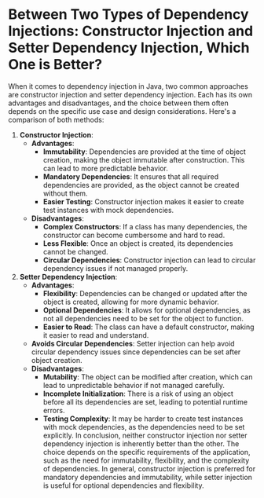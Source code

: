 # Between Two Types of Dependency Injections: Constructor Injection and Setter Dependency Injection, Which One is Better?

When it comes to dependency injection in Java, two common approaches are constructor injection and setter dependency injection. Each has its own advantages and disadvantages, and the choice between them often depends on the specific use case and design considerations. Here's a comparison of both methods:
1. **Constructor Injection**:
   - **Advantages**:
     - **Immutability**: Dependencies are provided at the time of object creation, making the object immutable after construction. This can lead to more predictable behavior.
     - **Mandatory Dependencies**: It ensures that all required dependencies are provided, as the object cannot be created without them.
     - **Easier Testing**: Constructor injection makes it easier to create test instances with mock dependencies.
   - **Disadvantages**:
     - **Complex Constructors**: If a class has many dependencies, the constructor can become cumbersome and hard to read.
     - **Less Flexible**: Once an object is created, its dependencies cannot be changed.
     - **Circular Dependencies**: Constructor injection can lead to circular dependency issues if not managed properly.
2. **Setter Dependency Injection**:
   - **Advantages**:
     - **Flexibility**: Dependencies can be changed or updated after the object is created, allowing for more dynamic behavior.
     - **Optional Dependencies**: It allows for optional dependencies, as not all dependencies need to be set for the object to function.
     - **Easier to Read**: The class can have a default constructor, making it easier to read and understand.
   - **Avoids Circular Dependencies**: Setter injection can help avoid circular dependency issues since dependencies can be set after object creation.
   - **Disadvantages**:
     - **Mutability**: The object can be modified after creation, which can lead to unpredictable behavior if not managed carefully.
     - **Incomplete Initialization**: There is a risk of using an object before all its dependencies are set, leading to potential runtime errors.
     - **Testing Complexity**: It may be harder to create test instances with mock dependencies, as the dependencies need to be set explicitly.
In conclusion, neither constructor injection nor setter dependency injection is inherently better than the other. The choice depends on the specific requirements of the application, such as the need for immutability, flexibility, and the complexity of dependencies. In general, constructor injection is preferred for mandatory dependencies and immutability, while setter injection is useful for optional dependencies and flexibility.
